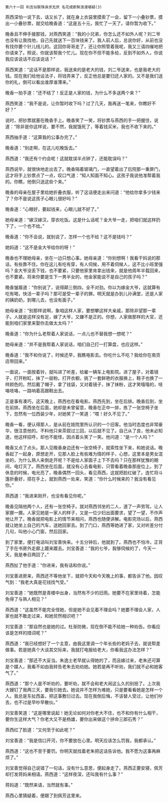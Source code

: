     第六十一回 利舌似联珠诛求无厌 名花成断絮浪漫堪疑(3) 

   燕西深怕一说下去，话又长了，就在身上衣袋里摸索了一会，留下一小叠钞票，摸出一小叠钞票，就交给晚香道：“这是五十元，我忙了一天了。请你暂为收下。”

   晚香且不伸手接那钱，对燕西笑道：“我的小兄弟，你怎么还不如外人呢？刘二爷也没有让我找他，自己先就送下一百块钱来了。我人前人后，总说你好，从前也没有找你要个针儿线儿的。这回你哥哥走了，还让你照管着我呢，我又三请四催地把你请来了。照说，你就该帮我个忙儿。现在你不但不能多给，反到不如外人，你说我应该说话不应该说话？”

   燕西笑道：“这话不是那样说，我送来的是老大的钱，刘二爷送来，也是我老大的钱。现在我们给他设法子，将钱弄来了，反正他总是要归还人家的。又不是我们送你的礼，倒可以看出谁厚谁薄来。”

   晚香一拍手道：“还不结了！反正是人家的钱，为什么不多送两个来？”

   燕西笑道：“我不是说，让你暂时收下吗？过了几天，我再送一笔来，你瞧好不好？”

   说时，把钞票就塞在晚香手上。晚香笑了一笑，将钞票与燕西的手一把握住，说道：“除非是你这样说，要不然，我就饿死了，等着钱买米，我也不收下来的。”

   燕西抽手道：“这算我的公事办完了。”

   晚香道：“别走啊，在这儿吃晚饭去。”

   燕西道：“我还有个约会呢！这就耽误半点钟了，还能耽误吗？”

   燕西说毕，就很快地走出去了。晚香隔着玻璃门，一直望着出了后院那一重屏门，这才将手上钞票点了一点，叹口气道：“知人知面不知心。这孩子我说他准帮着我的。你瞧，他倒只送这些个来。”

   晚香的母亲在屋子里给她折叠衣服，听了这话便走出来问道：“他给你拿多少钱来了？你不是说这孩子心眼儿很好吗？”

   晚香道：“心眼好，要起钱来，心眼儿就不好了。”

   她母亲道：“嫁汉嫁汉，穿衣吃饭。这是什么话呢？金大爷一走，把咱们就这样扔下了，一个也不给。”

   晚香道：“你不会说，就别说了，怎样一个也不给？这不是钱吗？”

   她妈道：“这不是金大爷给你的呀！”

   晚香也不理她母亲，坐在一边只想心事。她母亲道：“你别想啊！我看干妈说的那话，有些靠不住。你在这儿有吃有穿，有人伺候，用不着伺候人，这不比小班里强吗？金大爷没丢下钱，也不要紧，只要他家里肯拿出钱来，就是他周年半载回来，也不要紧。将来你要是生下一男半女的，他金家能说不是自己的孩子吗？”

   晚香皱眉道：“你别说了，说得颠三倒四，全不对劲。你以为嫁金大爷，这就算有吃有喝，快活一辈子吗？那可是受一辈子的罪。明天就是办到儿孙满堂，还是人家的姨奶奶，到哪儿去，也没有面子。”

   她母亲道：“别那样说啊，象咱这样人家，要想攀这样大亲戚，那除非望那一辈子。人就是这样没有足，嫁了大爷，又嫌不是正的。你想，人家做那样的大官，还能到咱们家里来娶你去做太太吗？”

   晚香道：“你为什么老帮着人家说话，一点儿也不替我想一想呢？”

   她母亲道：“并不是我帮着人家说话，咱们自己打一打算盘，也应这样。”

   晚香道：“我不和你说了，时候还早，我瞧电影去。你吃什么不吃？我给你在南货店带回来。”

   一面说，一面按着铃，就叫进了听差，给雇一辆车上电影院。进了屋子，对着镜子，打开粉缸，抹了一层粉。打开衣橱，挑了一套鲜艳的衣服换上，鞋子也换了一样颜色的。然后戴了帽子，拿了钱袋，又对着镜子，抹了抹粉，这才笑嘻嘻的，吱咯吱咯，一路响着高跟鞋出去。

   正是事有凑巧，这天晚上，燕西也在看电影。燕西先到，坐在后排。晚香后到，坐在前排。燕西坐在后面，她却是未曾留意，晚香在正中一排，拣了一张空椅子坐下，忽然有一位西装少年，对她笑了一笑道：“喂！好久不见了。”

   晚香一看，便认得那人，是从前在妓院里所认识的一个旧客。他当时态度也非常豪华，很注意他的。不料他只来茶叙过三回，以后就不见了。自己从了良，他未必知道，他这样招呼，却也不能怪，因点着头笑了一笑。他问道：“是一个人吗？”

   晚香又点了点头。那人见晚香身边还有一张空椅子，就索性坐下来，和她说话。晚香起了一起身，原想走开，见那人脸上有些难为情的样子，心想，这里本是男女混坐的，为什么熟人来倒走开呢？不是给人家面子上下不去吗？只在那样犹豫的期间，电灯灭了。燕西坐在后面，就没有心去看电影，只管看着晚香那座位上。到了休息的时候，电光亮了，晚香偶然一回头，看见燕西，这就把脸红破了。连忙将斗篷折叠好，搭在手上，就到燕西一处来，笑道：“你什么时候来的？我没有看见你。”

   燕西道：“我进来刚开，也没有看见你呢。”

   晚香见隔他两个人，还有一张空椅子。就对燕西邻坐的二人，道了一声劳驾，让人家挪一挪。人家见她是一家人的样子，又是一位少妇出面要求，望了一望，不作声地让开了。晚香就把电影上的情节来相问，燕西也随便讲解。电影完场以后，燕西就让她坐上自己的汽车，送她回家去。到了门口，燕西等她进了家，又对听差分付几句，叫他小心门窗，然后回家。

   到了家里，便打电话叫刘宝善快来。十五分钟后，他就到了。燕西也不怕冷，正背了手在书房外走廊上踱来踱去。刘宝善道：“我的七爷，我够伺候的了，今天一天，我是奉召两回了。”

   燕西扯了他手道：“你进来，我有话和你说。”

   刘宝善进房来，燕西还不等他坐下，就把今天和今天晚上的事，都告诉了他。因叹气到：“我老大真是花钱找气受。”

   刘宝善道：“她既然是青楼中出身，当然有不少的旧雨。她要不在家里待着，怎能免得了与熟人相见？”

   燕西道：“这虽然不能完全怪她，但是她不会见着不理会吗？她要不理会人家，人家也就不敢走过来，和她贸然相识吧？”

   刘宝善道：“那自然也是她的过。杜渐防微，现在倒不能不给她一种劝告。你看应该是怎样的措词呢？”

   燕西道：“我已经想好了一个主意，由我这里调一个年长些的老妈子去，就说帮差做事。若是她真个大谈其交际来，我就打电报给老大，你看我这办法怎样？”

   刘宝善道：“那还不大妥当。朱逸士老早就认得她的了，而且嫁过来，老朱还可算是个媒人，我看不如由我转告老朱去劝劝她。她若是再不听劝，我们就不必和她客气了。”

   燕西道：“那个人是不听劝的，要听劝，就不会和老大闹这么久的别扭了。上次我大嫂钉了我两三天，要我引她去。她说并不怎样为难她，只是要看看她是怎样一个人。我总是东扯西盖，把这事敷衍过去。现在我倒后悔，不该替人受过，让他们吵去，也不过是早吵早散伙。”

   刘宝善笑道：“这是哪里说起！她无论如何对你老大不住，也不和你有什么相干，要你生这样大气？你老大又不是杨雄，要你出来做这个拼命三郎石秀？”

   燕西红了脸道：“又何至于如此呢？”

   刘宝善道：“我是信口开河，你不要放在心里。明天应该怎么罚我，我都承认。”

   燕西道：“这也不至于要罚。你明天就找着老朱把这话告诉他。我不愿为这事再麻烦了。”

   刘宝善觉得自己说错了一句话，没有什么意思，便起身走了。燕西正要安寝，佩芳却打发蒋妈来相请。燕西道：“这样夜深，还叫我有什么事？”

   蒋妈道：“既然来请，当然就有事。”

   燕西心里猜疑着，便跟了到佩芳这里来。

